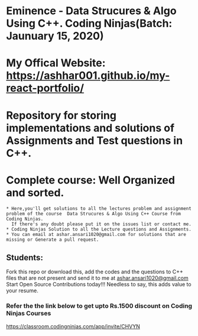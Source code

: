 # Eminence - Data Strucures & Algo Using C++. Coding Ninjas(Batch: Jaunuary 15, 2020)
# My Offical Website: https://ashhar001.github.io/my-react-portfolio/
# Repository for storing implementations and solutions of Assignments and Test questions in C++.
# Complete course: Well Organized and sorted.
  
```
* Here,you'll get solutions to all the lectures problem and assignment problem of the course  Data Strucures & Algo Using C++ Course from Coding Ninjas.
  If there's any doubt please put it on the issues list or contact me.
* Coding Ninjas Solution to all the Lecture questions and Assignments.
* You can email at ashar.ansari1020@gmail.com for solutions that are missing or Generate a pull request.
```
## Students:

Fork this repo or download this, add the codes and the questions to C++ files that are not present and send it to me at ashar.ansari1020@gmail.com Start Open Source Contributions today!!! Needless to say, this adds value to your resume.


### Refer the the link below to get upto Rs.1500 discount on Coding Ninjas Courses
https://classroom.codingninjas.com/app/invite/CHVYN
